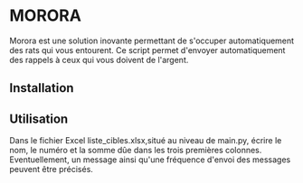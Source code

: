 # MORORA
Morora est une solution inovante permettant de s'occuper automatiquement des rats qui vous entourent. Ce script permet d'envoyer automatiquement des rappels à ceux qui vous doivent de l'argent.

## Installation 

## Utilisation
Dans le fichier Excel liste_cibles.xlsx,situé au niveau de main.py, écrire le nom, le numéro et la somme dûe dans les trois premières colonnes. Eventuellement, un message ainsi qu'une fréquence d'envoi des messages peuvent être précisés.
